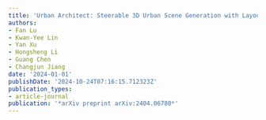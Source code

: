 ```yaml
---
title: 'Urban Architect: Steerable 3D Urban Scene Generation with Layout Prior'
authors:
- Fan Lu
- Kwan-Yee Lin
- Yan Xu
- Hongsheng Li
- Guang Chen
- Changjun Jiang
date: '2024-01-01'
publishDate: '2024-10-24T07:16:15.712323Z'
publication_types:
- article-journal
publication: '*arXiv preprint arXiv:2404.06780*'
---
```

